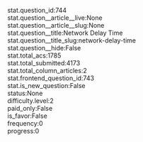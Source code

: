 stat.question_id:744  
stat.question__article__live:None  
stat.question__article__slug:None  
stat.question__title:Network Delay Time  
stat.question__title_slug:network-delay-time  
stat.question__hide:False  
stat.total_acs:1785  
stat.total_submitted:4173  
stat.total_column_articles:2  
stat.frontend_question_id:743  
stat.is_new_question:False  
status:None  
difficulty.level:2  
paid_only:False  
is_favor:False  
frequency:0  
progress:0  
